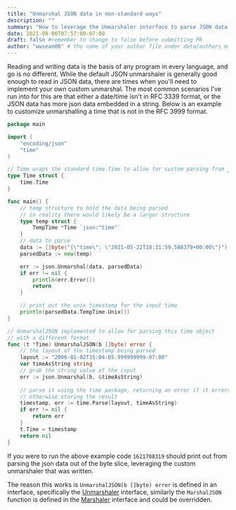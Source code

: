 ```yaml
---
title: "Unmarshal JSON data in non-standard ways"
description: ""
summary: "How to leverage the Unmarshaler interface to parse JSON data in ways that fit your needs"
date: 2021-08-06T07:57:00-07:00
draft: false #remember to change to false before submitting PR
author: "wwsean08" # the name of your author file under data/authors minus the yaml file extension
---
```


Reading and writing data is the basis of any program in every language, and go is no different.  While the default JSON unmarshaler is generally good enough to read in JSON data, there are times when you'll need to implement your own custom unmarshal.  The most common scenarios I've run into for this are that either a date/time isn't in RFC 3339 format, or the JSON data has more json data embedded in a string.  Below is an example to customize unmarshalling a time that is not in the RFC 3999 format.

```go
package main

import (
	"encoding/json"
	"time"
)

// Time wraps the standard time.Time to allow for custom parsing from json
type Time struct {
	time.Time
}

func main() {
	// temp structure to hold the data being parsed
	// in reality there would likely be a larger structure
	type temp struct {
		TempTime *Time `json:"time"`
	}
	// data to parse
	data := []byte("{\"time\": \"2021-05-22T18:31:59.588379+00:00\"}")
	parsedData := new(temp)

	err := json.Unmarshal(data, parsedData)
	if err != nil {
		println(err.Error())
		return
	}

	// print out the unix timestamp for the input time
	println(parsedData.TempTime.Unix())
}

// UnmarshalJSON implemented to allow for parsing this time object 
// with a different format
func (t *Time) UnmarshalJSON(b []byte) error {
	// the layout of the timestamp being parsed
	layout := "2006-01-02T15:04:05.999999999-07:00"
	var timeAsString string
	// grab the string value of the input
	err := json.Unmarshal(b, &timeAsString)
	
	// parse it using the time package, returning an error if it errors
	// otherwise storing the result
	timestamp, err := time.Parse(layout, timeAsString)
	if err != nil {
		return err
	}
	t.Time = timestamp
	return nil
}
```

If you were to run the above example code `1621708319` should print out from parsing the json data out of the byte slice, leveraging the custom unmarshaler that was written.

The reason this works is `UnmarshalJSON(b []byte) error` is defined in an interface, specifically the [Unmarshaler](https://pkg.go.dev/encoding/json#Unmarshaler) interface, similarly the `MarshalJSON` function is defined in the [Marshaler](https://pkg.go.dev/encoding/json#Marshaler) interface and could be overridden.